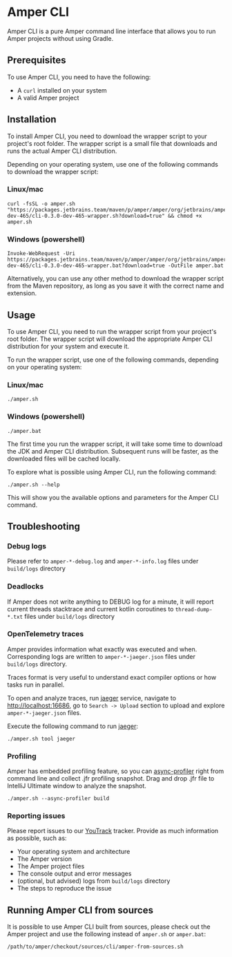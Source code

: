 # Amper CLI

Amper CLI is a pure Amper command line interface that allows you to run Amper projects without using Gradle.

## Prerequisites

To use Amper CLI, you need to have the following:

- A `curl` installed on your system
- A valid Amper project

## Installation

To install Amper CLI, you need to download the wrapper script to your project's root folder. The wrapper script is 
a small file that downloads and runs the actual Amper CLI distribution.

Depending on your operating system, use one of the following commands to download the wrapper script:

### Linux/mac

```
curl -fsSL -o amper.sh "https://packages.jetbrains.team/maven/p/amper/amper/org/jetbrains/amper/cli/0.3.0-dev-465/cli-0.3.0-dev-465-wrapper.sh?download=true" && chmod +x amper.sh
```

### Windows (powershell)

```
Invoke-WebRequest -Uri https://packages.jetbrains.team/maven/p/amper/amper/org/jetbrains/amper/cli/0.3.0-dev-465/cli-0.3.0-dev-465-wrapper.bat?download=true -OutFile amper.bat
```

Alternatively, you can use any other method to download the wrapper script from the Maven repository, as long as you 
save it with the correct name and extension.

## Usage

To use Amper CLI, you need to run the wrapper script from your project's root folder. The wrapper script will download
the appropriate Amper CLI distribution for your system and execute it.

To run the wrapper script, use one of the following commands, depending on your operating system:

### Linux/mac

```
./amper.sh
```

### Windows (powershell)

```
./amper.bat
```

The first time you run the wrapper script, it will take some time to download the JDK and Amper CLI distribution. 
Subsequent runs will be faster, as the downloaded files will be cached locally.

To explore what is possible using Amper CLI, run the following command:

```
./amper.sh --help
```

This will show you the available options and parameters for the Amper CLI command.

## Troubleshooting

### Debug logs

Please refer to `amper-*-debug.log` and `amper-*-info.log` files under `build/logs` directory

### Deadlocks

If Amper does not write anything to DEBUG log for a minute, it will report current threads stacktrace and
current kotlin coroutines to `thread-dump-*.txt` files under `build/logs` directory

### OpenTelemetry traces

Amper provides information what exactly was executed and when.
Corresponding logs are written to `amper-*-jaeger.json` files under `build/logs` directory.

Traces format is very useful to understand exact compiler options or how tasks run in parallel.

To open and analyze traces, run [jaeger](https://www.jaegertracing.io) service,
navigate to [http://localhost:16686](http://localhost:16686),
go to `Search -> Upload` section to upload and explore `amper-*-jaeger.json` files.

Execute the following command to run [jaeger](https://www.jaegertracing.io):

```
./amper.sh tool jaeger
```

### Profiling

Amper has embedded profiling feature, so you can [async-profiler](https://github.com/async-profiler/async-profiler)
right from command line and collect .jfr profiling snapshot.
Drag and drop .jfr file to IntelliJ Ultimate window to analyze the snapshot.

```
./amper.sh --async-profiler build
```

### Reporting issues
Please report issues to our [YouTrack](https://youtrack.jetbrains.com/issues/AMPER) tracker. Provide as much information 
as possible, such as:
- Your operating system and architecture
- The Amper version
- The Amper project files
- The console output and error messages
- (optional, but advised) logs from `build/logs` directory
- The steps to reproduce the issue

## Running Amper CLI from sources

It is possible to use Amper CLI built from sources, please check out the Amper project
and use the following instead of `amper.sh` or `amper.bat`:

```
/path/to/amper/checkout/sources/cli/amper-from-sources.sh
```